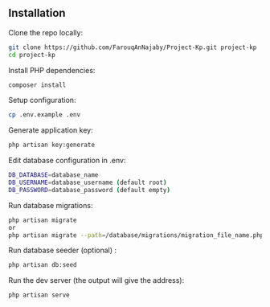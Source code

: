 ## Installation

Clone the repo locally:

```sh
git clone https://github.com/FarouqAnNajaby/Project-Kp.git project-kp
cd project-kp
```

Install PHP dependencies:

```sh
composer install
```

Setup configuration:

```sh
cp .env.example .env
```

Generate application key:

```sh
php artisan key:generate
```

Edit database configuration in .env:

```sh
DB_DATABASE=database_name
DB_USERNAME=database_username (default root)
DB_PASSWORD=database_password (default empty)
```

Run database migrations:

```sh
php artisan migrate
or
php artisan migrate --path=/database/migrations/migration_file_name.php
```

Run database seeder (optional) :

```sh
php artisan db:seed
```

Run the dev server (the output will give the address):

```sh
php artisan serve
```
